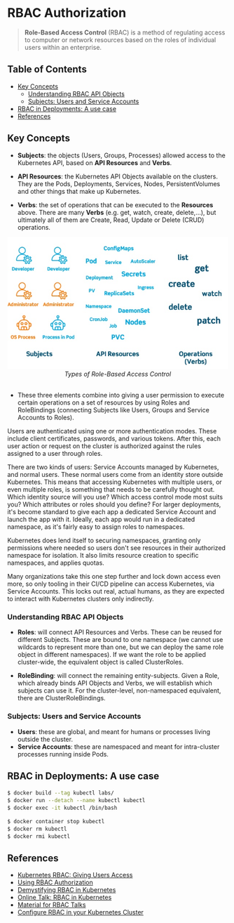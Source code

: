 # RBAC Authorization

> **Role-Based Access Control** (RBAC) is a method of regulating access to computer or network resources based on the roles of individual users within an enterprise.


## Table of Contents

<!-- START doctoc generated TOC please keep comment here to allow auto update -->
<!-- DON'T EDIT THIS SECTION, INSTEAD RE-RUN doctoc TO UPDATE -->


- [Key Concepts](#key-concepts)
  - [Understanding RBAC API Objects](#understanding-rbac-api-objects)
  - [Subjects: Users and Service Accounts](#subjects-users-and-service-accounts)
- [RBAC in Deployments: A use case](#rbac-in-deployments-a-use-case)
- [References](#references)

<!-- END doctoc generated TOC please keep comment here to allow auto update -->


## Key Concepts

- **Subjects**: the objects (Users, Groups, Processes) allowed access to the Kubernetes API,
based on **API Resources** and **Verbs**.

- **API Resources**: the Kubernetes API Objects available on the clusters.
They are the Pods, Deployments, Services, Nodes, PersistentVolumes and other things that make up Kubernetes.

- **Verbs**: the set of operations that can be executed to the **Resources** above.
There are many **Verbs** (e.g. get, watch, create, delete,...),
but ultimately all of them are Create, Read, Update or Delete (CRUD) operations.

<div align="center">
  <img src="assets/types-of-rbac.jpg" width="560">
  <br />
  <em>Types of Role-Based Access Control</em>
  <br />
</div>
<br />

- These three elements combine into giving a user permission
to execute certain operations on a set of resources
by using Roles and RoleBindings (connecting Subjects like Users, Groups and Service Accounts to Roles).

Users are authenticated using one or more authentication modes. These include client certificates, passwords, and various tokens.
After this, each user action or request on the cluster is authorized against the rules assigned to a user through roles.

There are two kinds of users: Service Accounts managed by Kubernetes, and normal users.
These normal users come from an identity store outside Kubernetes.
This means that accessing Kubernetes with multiple users, or even multiple roles, is something that needs to be carefully thought out.
Which identity source will you use? Which access control mode most suits you?
Which attributes or roles should you define? For larger deployments,
it's become standard to give each app a dedicated Service Account and launch the app with it.
Ideally, each app would run in a dedicated namespace, as it's fairly easy to assign roles to namespaces.

Kubernetes does lend itself to securing namespaces,
granting only permissions where needed so users don't see resources in their authorized namespace for isolation.
It also limits resource creation to specific namespaces, and applies quotas.

Many organizations take this one step further and lock down access even more,
so only tooling in their CI/CD pipeline can access Kubernetes, via Service Accounts.
This locks out real, actual humans, as they are expected to interact with Kubernetes clusters only indirectly.


### Understanding RBAC API Objects

- **Roles**: will connect API Resources and Verbs.
These can be reused for different Subjects.
These are bound to one namespace (we cannot use wildcards to represent more than one, but we can deploy the same role object in different namespaces).
If we want the role to be applied cluster-wide, the equivalent object is called ClusterRoles.

- **RoleBinding**: will connect the remaining entity-subjects.
Given a Role, which already binds API Objects and Verbs,
we will establish which subjects can use it.
For the cluster-level, non-namespaced equivalent, there are ClusterRoleBindings.


### Subjects: Users and Service Accounts

- **Users**: these are global, and meant for humans or processes living outside the cluster.
- **Service Accounts**: these are namespaced and meant for intra-cluster processes running inside Pods.


## RBAC in Deployments: A use case

```bash
$ docker build --tag kubectl labs/
$ docker run --detach --name kubectl kubectl
$ docker exec -it kubectl /bin/bash
```

```bash
$ docker container stop kubectl
$ docker rm kubectl
$ docker rmi kubectl
```


## References

- [Kubernetes RBAC: Giving Users Access](https://platform9.com/blog/the-gorilla-guide-to-kubernetes-in-the-enterprise-chapter-4-putting-kubernetes-to-work/)
- [Using RBAC Authorization](https://kubernetes.io/docs/reference/access-authn-authz/rbac/)
- [Demystifying RBAC in Kubernetes](https://www.cncf.io/blog/2018/08/01/demystifying-rbac-in-kubernetes/)
- [Online Talk: RBAC in Kubernetes](https://www.cncf.io/wp-content/uploads/2018/07/RBAC-Online-Talk.pdf)
- [Material for RBAC Talks](https://github.com/javsalgar/rbac-online-talk)
- [Configure RBAC in your Kubernetes Cluster](https://docs.bitnami.com/kubernetes/how-to/configure-rbac-in-your-kubernetes-cluster/)
